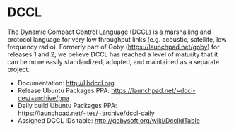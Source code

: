 # DCCL

The Dynamic Compact Control Language (DCCL) is a marshalling and protocol language for very low throughput links (e.g. acoustic, satellite, low frequency radio). Formerly part of Goby (https://launchpad.net/goby) for releases 1 and 2, we believe DCCL has reached a level of maturity that it can be more easily standardized, adopted, and maintained as a separate project.

- Documentation: http://libdccl.org
- Release Ubuntu Packages PPA: https://launchpad.net/~dccl-dev/+archive/ppa
- Daily build Ubuntu Packages PPA: https://launchpad.net/~tes/+archive/dccl-daily
- Assigned DCCL IDs table: http://gobysoft.org/wiki/DcclIdTable
